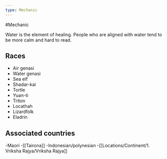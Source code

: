 ```yaml
---
type: Mechanic
---
```


#Mechanic 

Water is the element of healing. People who are aligned with water tend to be more calm and hard to read. 


## Races
- Air genasi
- Water genasi
- Sea elf
- Shadar-kai
- Tortle
- Yuan-ti
- Triton
- Locathah
- Lizardfolk
- Eladrin

## Associated countries
-Maori
-[[Tairona]]
-Indonesian/polynesian
-[[Locations/Continent/1. Vriksha Rajya/Vriksha Rajya]]
